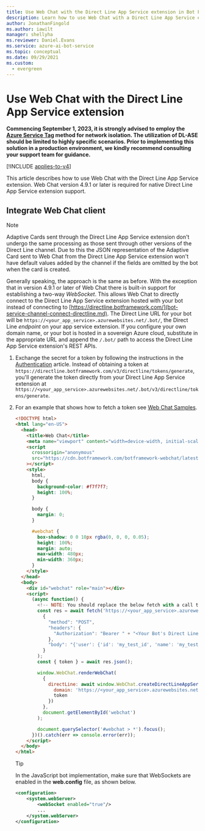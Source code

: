 ```yaml
---
title: Use Web Chat with the Direct Line App Service extension in Bot Framework SDK
description: Learn how to use Web Chat with a Direct Line App Service extension. View code that shows how to set up a direct line URL for a bot and obtain a token.
author: JonathanFingold
ms.author: iawilt
manager: shellyha
ms.reviewer: Daniel.Evans
ms.service: azure-ai-bot-service
ms.topic: conceptual
ms.date: 09/29/2021
ms.custom:
  - evergreen
---
```


# Use Web Chat with the Direct Line App Service extension

**Commencing September 1, 2023, it is strongly advised to employ the [Azure Service Tag](/azure/virtual-network/service-tags-overview#available-service-tags) method for network isolation. The utilization of DL-ASE should be limited to highly specific scenarios. Prior to implementing this solution in a production environment, we kindly recommend consulting your support team for guidance.**

[!INCLUDE [applies-to-v4](includes/applies-to-v4-current.md)]

This article describes how to use Web Chat with the Direct Line App Service extension. Web Chat version 4.9.1 or later is required for native Direct Line App Service extension support.

## Integrate Web Chat client

> [!NOTE]
> Adaptive Cards sent through the Direct Line App Service extension don't undergo the same processing as those sent through other versions of the Direct Line channel. Due to this the JSON representation of the Adaptive Card sent to Web Chat from the Direct Line App Service extension won't have default values added by the channel if the fields are omitted by the bot when the card is created.

Generally speaking, the approach is the same as before. With the exception that in version 4.9.1 or later of Web Chat there is built-in support for establishing a two-way _WebSocket_. This allows Web Chat to directly connect to the Direct Line App Service extension hosted with your bot instead of connecting to [https://directline.botframework.com/](bot-service-channel-connect-directline.md).
The Direct Line URL for your bot will be `https://<your_app_service>.azurewebsites.net/.bot/`, the Direct Line _endpoint_ on your app service extension.
If you configure your own domain name, or your bot is hosted in a sovereign Azure cloud, substitute in the appropriate URL and append the `/.bot/` path to access the Direct Line App Service extension's REST APIs.

1. Exchange the secret for a token by following the instructions in the [Authentication](/azure/bot-service/rest-api/bot-framework-rest-direct-line-3-0-authentication?view=azure-bot-service-4.0&preserve-view=true) article. Instead of obtaining a token at `https://directline.botframework.com/v3/directline/tokens/generate`, you'll generate the token directly from your Direct Line App Service extension at  `https://<your_app_service>.azurewebsites.net/.bot/v3/directline/tokens/generate`.

1. For an example that shows how to fetch a token see [Web Chat Samples](https://github.com/microsoft/BotFramework-WebChat/tree/master/samples/01.getting-started/i.protocol-direct-line-app-service-extension).

    ```html
    <!DOCTYPE html>
    <html lang="en-US">
      <head>
        <title>Web Chat</title>
        <meta name="viewport" content="width=device-width, initial-scale=1.0" />
        <script
          crossorigin="anonymous"
          src="https://cdn.botframework.com/botframework-webchat/latest/webchat.js"
        ></script>
        <style>
          html,
          body {
            background-color: #f7f7f7;
            height: 100%;
          }
    
          body {
            margin: 0;
          }
    
          #webchat {
            box-shadow: 0 0 10px rgba(0, 0, 0, 0.05);
            height: 100%;
            margin: auto;
            max-width: 480px;
            min-width: 360px;
          }
        </style>
      </head>
      <body>
        <div id="webchat" role="main"></div>
        <script>
          (async function() {
            <!-- NOTE: You should replace the below fetch with a call to your own token service as described in step 2 above, to avoid exposing your channel secret in client side code. -->
            const res = await fetch('https://<your_app_service>.azurewebsites.net/.bot/v3/directline/tokens/generate', 
              {
                "method": "POST",
                "headers": {
                  "Authorization": "Bearer " + "<Your Bot's Direct Line channel secret>"
                },
                "body": "{'user': {'id': 'my_test_id', 'name': 'my_test_name'}}"
              }
            );
            const { token } = await res.json();

            window.WebChat.renderWebChat(
              {
                directLine: await window.WebChat.createDirectLineAppServiceExtension({
                  domain: 'https://<your_app_service>.azurewebsites.net/.bot/v3/directline',
                  token
                })
              },
              document.getElementById('webchat')
            );
    
            document.querySelector('#webchat > *').focus();
          })().catch(err => console.error(err));
        </script>
      </body>
    </html>
    ```

    > [!TIP]
    > In the JavaScript bot implementation, make sure that WebSockets are enabled in the **web.config** file, as shown below.

    ```xml
    <configuration>
        <system.webServer>
            <webSocket enabled="true"/>
            ...
        </system.webServer>
    </configuration>
    ```
